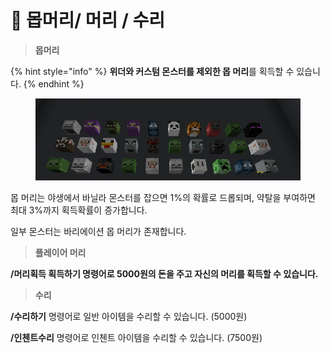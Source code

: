 # 🥲 몹머리/ 머리 / 수리

> **몹머리**

{% hint style="info" %}
**위더와  커스텀 몬스터를 제외한 몹 머리**를 획득할 수 있습니다.&#x20;
{% endhint %}

<figure><img src="../../.gitbook/assets/image (5) (4).png" alt=""><figcaption></figcaption></figure>

몹 머리는 야생에서 바닐라 몬스터를 잡으면  1%의 확률로 드롭되며, 약탈을 부여하면 최대 3%까지 획득확률이 증가합니다.

일부 몬스터는 바리에이션 몹 머리가 존재합니다.



> **플레이어 머리**

**/머리획득 획득하기 명령어로 5000원의 돈을 주고 자신의 머리를 획득할 수 있습니다.**

> **수리**

**/수리하기** 명령어로 일반 아이템을 수리할 수 있습니다. (5000원)

**/인첸트수리** 명령어로 인첸트 아이템을 수리할 수 있습니다. (7500원)

